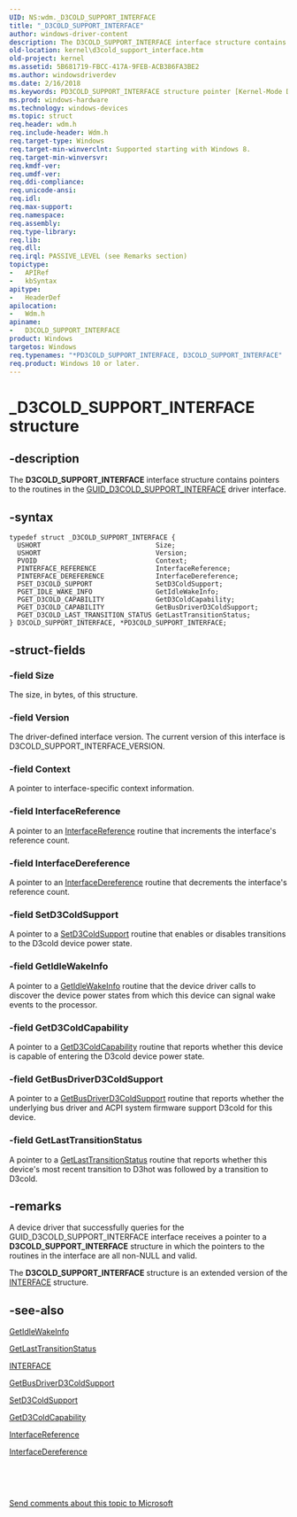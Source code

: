 ```yaml
---
UID: NS:wdm._D3COLD_SUPPORT_INTERFACE
title: "_D3COLD_SUPPORT_INTERFACE"
author: windows-driver-content
description: The D3COLD_SUPPORT_INTERFACE interface structure contains pointers to the routines in the GUID_D3COLD_SUPPORT_INTERFACE driver interface.
old-location: kernel\d3cold_support_interface.htm
old-project: kernel
ms.assetid: 5B681719-FBCC-417A-9FEB-ACB386FA3BE2
ms.author: windowsdriverdev
ms.date: 2/16/2018
ms.keywords: PD3COLD_SUPPORT_INTERFACE structure pointer [Kernel-Mode Driver Architecture], D3COLD_SUPPORT_INTERFACE, PD3COLD_SUPPORT_INTERFACE, D3COLD_SUPPORT_INTERFACE structure [Kernel-Mode Driver Architecture], wdm/D3COLD_SUPPORT_INTERFACE, wdm/PD3COLD_SUPPORT_INTERFACE, _D3COLD_SUPPORT_INTERFACE, kernel.d3cold_support_interface, *PD3COLD_SUPPORT_INTERFACE
ms.prod: windows-hardware
ms.technology: windows-devices
ms.topic: struct
req.header: wdm.h
req.include-header: Wdm.h
req.target-type: Windows
req.target-min-winverclnt: Supported starting with Windows 8.
req.target-min-winversvr: 
req.kmdf-ver: 
req.umdf-ver: 
req.ddi-compliance: 
req.unicode-ansi: 
req.idl: 
req.max-support: 
req.namespace: 
req.assembly: 
req.type-library: 
req.lib: 
req.dll: 
req.irql: PASSIVE_LEVEL (see Remarks section)
topictype:
-	APIRef
-	kbSyntax
apitype:
-	HeaderDef
apilocation:
-	Wdm.h
apiname:
-	D3COLD_SUPPORT_INTERFACE
product: Windows
targetos: Windows
req.typenames: "*PD3COLD_SUPPORT_INTERFACE, D3COLD_SUPPORT_INTERFACE"
req.product: Windows 10 or later.
---
```


# _D3COLD_SUPPORT_INTERFACE structure


## -description


The <b>D3COLD_SUPPORT_INTERFACE</b> interface structure contains pointers to the routines in the <a href="https://msdn.microsoft.com/library/windows/hardware/hh967714">GUID_D3COLD_SUPPORT_INTERFACE</a> driver interface.


## -syntax


````
typedef struct _D3COLD_SUPPORT_INTERFACE {
  USHORT                             Size;
  USHORT                             Version;
  PVOID                              Context;
  PINTERFACE_REFERENCE               InterfaceReference;
  PINTERFACE_DEREFERENCE             InterfaceDereference;
  PSET_D3COLD_SUPPORT                SetD3ColdSupport;
  PGET_IDLE_WAKE_INFO                GetIdleWakeInfo;
  PGET_D3COLD_CAPABILITY             GetD3ColdCapability;
  PGET_D3COLD_CAPABILITY             GetBusDriverD3ColdSupport;
  PGET_D3COLD_LAST_TRANSITION_STATUS GetLastTransitionStatus;
} D3COLD_SUPPORT_INTERFACE, *PD3COLD_SUPPORT_INTERFACE;
````


## -struct-fields




### -field Size

The size, in bytes, of this structure.


### -field Version

The driver-defined interface version. The current version of this interface is D3COLD_SUPPORT_INTERFACE_VERSION.


### -field Context

A pointer to interface-specific context information.


### -field InterfaceReference

A pointer to an <a href="..\miniport\nc-miniport-pinterface_reference.md">InterfaceReference</a> routine that increments the interface's reference count.


### -field InterfaceDereference

A pointer to an <a href="..\miniport\nc-miniport-pinterface_dereference.md">InterfaceDereference</a> routine that decrements the interface's reference count.


### -field SetD3ColdSupport

A pointer to a <a href="..\wdm\nc-wdm-set_d3cold_support.md">SetD3ColdSupport</a> routine that enables or disables transitions to the D3cold device power state.


### -field GetIdleWakeInfo

A pointer to a <a href="..\wdm\nc-wdm-get_idle_wake_info.md">GetIdleWakeInfo</a> routine that the device driver calls to discover the device power states from which this device can signal wake events to the processor.


### -field GetD3ColdCapability

A pointer to a <a href="..\wdm\nc-wdm-get_d3cold_capability.md">GetD3ColdCapability</a> routine that reports whether this device is capable of entering the D3cold device power state.


### -field GetBusDriverD3ColdSupport

A pointer to a <a href="..\wdm\nc-wdm-get_d3cold_capability.md">GetBusDriverD3ColdSupport</a> routine that reports whether the underlying bus driver and ACPI system firmware support D3cold for this device.


### -field GetLastTransitionStatus

A pointer to a <a href="..\wdm\nc-wdm-get_d3cold_last_transition_status.md">GetLastTransitionStatus</a> routine that reports whether this device's most recent transition to D3hot was followed by a transition to D3cold.


## -remarks



A device driver that successfully queries for the GUID_D3COLD_SUPPORT_INTERFACE interface receives a pointer to a <b>D3COLD_SUPPORT_INTERFACE</b> structure in which the pointers to the routines in the interface are all non-NULL and valid.

The <b>D3COLD_SUPPORT_INTERFACE</b> structure is an extended version of the <a href="..\miniport\ns-miniport-_interface.md">INTERFACE</a> structure.




## -see-also

<a href="..\wdm\nc-wdm-get_idle_wake_info.md">GetIdleWakeInfo</a>



<a href="..\wdm\nc-wdm-get_d3cold_last_transition_status.md">GetLastTransitionStatus</a>



<a href="..\miniport\ns-miniport-_interface.md">INTERFACE</a>



<a href="..\wdm\nc-wdm-get_d3cold_capability.md">GetBusDriverD3ColdSupport</a>



<a href="..\wdm\nc-wdm-set_d3cold_support.md">SetD3ColdSupport</a>



<a href="..\wdm\nc-wdm-get_d3cold_capability.md">GetD3ColdCapability</a>



<a href="..\miniport\nc-miniport-pinterface_reference.md">InterfaceReference</a>



<a href="..\miniport\nc-miniport-pinterface_dereference.md">InterfaceDereference</a>



 

 

<a href="mailto:wsddocfb@microsoft.com?subject=Documentation%20feedback [kernel\kernel]:%20D3COLD_SUPPORT_INTERFACE structure%20 RELEASE:%20(2/16/2018)&amp;body=%0A%0APRIVACY STATEMENT%0A%0AWe use your feedback to improve the documentation. We don't use your email address for any other purpose, and we'll remove your email address from our system after the issue that you're reporting is fixed. While we're working to fix this issue, we might send you an email message to ask for more info. Later, we might also send you an email message to let you know that we've addressed your feedback.%0A%0AFor more info about Microsoft's privacy policy, see http://privacy.microsoft.com/en-us/default.aspx." title="Send comments about this topic to Microsoft">Send comments about this topic to Microsoft</a>

